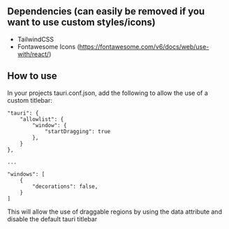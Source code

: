 ## Dependencies (can easily be removed if you want to use custom styles/icons)
- TailwindCSS
- Fontawesome Icons (https://fontawesome.com/v6/docs/web/use-with/react/)

## How to use
In your projects tauri.conf.json, add the following to allow the use of a custom titlebar:

```
"tauri": {
    "allowlist": {
        "window": {
            "startDragging": true
        },
    }
},

...

"windows": [
    {
        "decorations": false,
    }
]
```
This will allow the use of draggable regions by using the data attribute and disable the default tauri titlebar 
